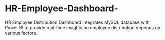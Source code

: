 # HR-Employee-Dashboard-
HR Employee Distribution Dashboard integrates MySQL database with Power BI to provide real-time insights on employee distribution depends on various factors.

